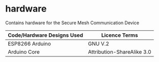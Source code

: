 # hardware
Contains hardware for the Secure Mesh Communication Device

| Code/Hardware Designs Used | Licence Terms |
| --- | --- | 
| ESP8266 Arduino | GNU V.2 |
| Arduino Core | Attribution-ShareAlike 3.0 |
